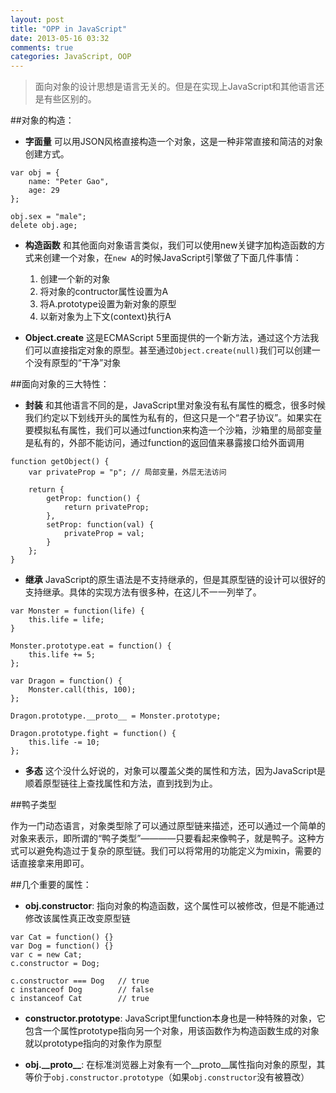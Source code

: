 ```yaml
---
layout: post
title: "OPP in JavaScript"
date: 2013-05-16 03:32
comments: true
categories: JavaScript, OOP
---
```

> 面向对象的设计思想是语言无关的。但是在实现上JavaScript和其他语言还是有些区别的。

##对象的构造：
* __字面量__  可以用JSON风格直接构造一个对象，这是一种非常直接和简洁的对象创建方式。 

```
var obj = {
	name: "Peter Gao",
	age: 29
};

obj.sex = "male";
delete obj.age;
``` 

* __构造函数__  和其他面向对象语言类似，我们可以使用new关键字加构造函数的方式来创建一个对象，在`new A`的时候JavaScript引擎做了下面几件事情：
	1. 	创建一个新的对象
	2. 	将对象的contructor属性设置为A
	3. 	将A.prototype设置为新对象的原型
	4.	以新对象为上下文(context)执行A

* __Object.create__  这是ECMAScript 5里面提供的一个新方法，通过这个方法我们可以直接指定对象的原型。甚至通过`Object.create(null)`我们可以创建一个没有原型的“干净”对象

<!--more-->

##面向对象的三大特性：
* __封装__  和其他语言不同的是，JavaScript里对象没有私有属性的概念，很多时候我们约定以下划线开头的属性为私有的，但这只是一个“君子协议”。如果实在要模拟私有属性，我们可以通过function来构造一个沙箱，沙箱里的局部变量是私有的，外部不能访问，通过function的返回值来暴露接口给外面调用

```
function getObject() {
	var privateProp = "p"; // 局部变量，外层无法访问
	
	return {
		getProp: function() {
			return privateProp;
		},
		setProp: function(val) {
			privateProp = val;
		}
	};
}

```

* __继承__  JavaScript的原生语法是不支持继承的，但是其原型链的设计可以很好的支持继承。具体的实现方法有很多种，在这儿不一一列举了。

```
var Monster = function(life) {
	this.life = life;
}

Monster.prototype.eat = function() {
	this.life += 5;
};

var Dragon = function() {
	Monster.call(this, 100);
};

Dragon.prototype.__proto__ = Monster.prototype;

Dragon.prototype.fight = function() {
	this.life -= 10;
};
```

* __多态__
这个没什么好说的，对象可以覆盖父类的属性和方法，因为JavaScript是顺着原型链往上查找属性和方法，直到找到为止。

##鸭子类型

作为一门动态语言，对象类型除了可以通过原型链来描述，还可以通过一个简单的对象来表示，即所谓的“鸭子类型”————只要看起来像鸭子，就是鸭子。这种方式可以避免构造过于复杂的原型链。我们可以将常用的功能定义为mixin，需要的话直接拿来用即可。


##几个重要的属性：
* __obj.constructor__: 指向对象的构造函数，这个属性可以被修改，但是不能通过修改该属性真正改变原型链

```
var Cat = function() {}
var Dog = function() {}
var c = new Cat;
c.constructor = Dog;

c.constructor === Dog 	// true
c instanceof Dog 		// false
c instanceof Cat		// true
```

* __constructor.prototype__: JavaScript里function本身也是一种特殊的对象，它包含一个属性prototype指向另一个对象，用该函数作为构造函数生成的对象就以prototype指向的对象作为原型

* __obj.\_\_proto\_\___: 在标准浏览器上对象有一个\_\_proto\_\_属性指向对象的原型，其等价于`obj.constructor.prototype`（如果`obj.constructor`没有被篡改）
